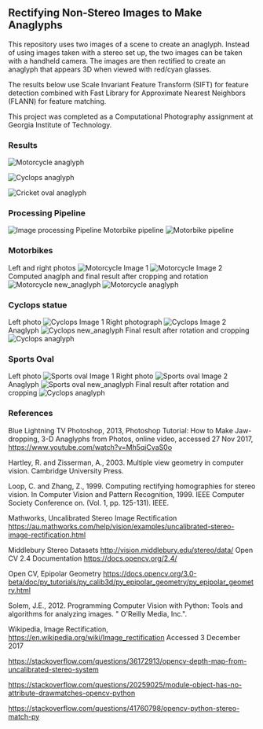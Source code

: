 ## Rectifying Non-Stereo Images to Make Anaglyphs

This repository uses two images of a scene to create an anaglyph.  Instead of using images taken with a stereo set up, the two images can be taken with a handheld camera.  The images are then rectified to create an anaglyph that appears 3D when viewed with red/cyan glasses.

The results below use Scale Invariant Feature Transform (SIFT) for feature detection combined with Fast Library for Approximate Nearest Neighbors (FLANN) for feature matching.

This project was completed as a Computational Photography assignment at Georgia Institute of Technology.

### Results
![Motorcycle anaglyph](images/final_cropped_images/cropped_motorbike.jpg "Motorcycle anaglyph")

![Cyclops anaglyph](images/final_cropped_images/cropped_cyclops.jpg "Cyclops anaglyph")

![Cricket oval anaglyph](images/final_cropped_images/cropped_oval.jpg "Cricket oval anaglyph")

### Processing Pipeline
![Image processing Pipeline](images/md/image_processing_pipeline.png "Image processing pipeline")
Motorbike pipeline
![Motorbike pipeline](images/md/motorbike_processing.png "Motorbike image processsing")


### Motorbikes
Left and right photos
![Motorcycle Image 1](images/source/motorbike/image1_small.jpg "Motorcycle picture 1") ![Motorcycle Image 2](images/source/motorbike/image2_small.jpg "Motorcycle picture 2")
Computed anaglph and final result after cropping and rotation
![Motorcycle new_anaglyph](images/output/motorbike/anaglyph_new.jpg "Motorcycle anaglyph") ![Motorcycle anaglyph](images/final_cropped_images/cropped_motorbike.jpg "Motorcycle anaglyph")


### Cyclops statue
Left photo
![Cyclops Image 1](images/source/cyclops/image1_small.jpg "Cyclops picture 1")
Right photograph
![Cyclops Image 2](images/source/cyclops/image2_small.jpg "Cyclops picture 2")
Anaglyph
![Cyclops new_anaglyph](images/output/cyclops/anaglyph_new.jpg "Cyclops anaglyph")
Final result after rotation and cropping
![Cyclops anaglyph](images/final_cropped_images/cropped_cyclops.jpg "Cyclops anaglyph")

### Sports Oval
Left photo
![Sports oval Image 1](images/source/oval/image1_small.jpg "Oval picture 1")
Right photo
![Sports oval Image 2](images/source/oval/image2_small.jpg "Oval picture 2")
Anaglyph
![Sports oval new_anaglyph](images/output/oval/anaglyph_new.jpg "Oval anaglyph")
Final result after rotation and cropping
![Cyclops anaglyph](images/final_cropped_images/cropped_oval.jpg "Oval anaglyph")

### References

Blue Lightning TV Photoshop, 2013, Photoshop Tutorial: How to Make Jaw-dropping, 3-D Anaglyphs from Photos, online video, accessed 27 Nov 2017, https://www.youtube.com/watch?v=Mh5qiCvaS0o

Hartley, R. and Zisserman, A., 2003. Multiple view geometry in computer vision. Cambridge University Press.

Loop, C. and Zhang, Z., 1999. Computing rectifying homographies for stereo vision. In Computer Vision and Pattern Recognition, 1999. IEEE Computer Society Conference on. (Vol. 1, pp. 125-131). IEEE.

Mathworks, Uncalibrated Stereo Image Rectification https://au.mathworks.com/help/vision/examples/uncalibrated-stereo-image-rectification.html

Middlebury Stereo Datasets http://vision.middlebury.edu/stereo/data/
Open CV 2.4 Documentation https://docs.opencv.org/2.4/

Open CV, Epipolar Geometry
https://docs.opencv.org/3.0-beta/doc/py_tutorials/py_calib3d/py_epipolar_geometry/py_epipolar_geometry.html

Solem, J.E., 2012. Programming Computer Vision with Python: Tools and algorithms for analyzing images. " O'Reilly Media, Inc.".

Wikipedia, Image Rectification, https://en.wikipedia.org/wiki/Image_rectification  Accessed 3 December 2017

https://stackoverflow.com/questions/36172913/opencv-depth-map-from-uncalibrated-stereo-system

https://stackoverflow.com/questions/20259025/module-object-has-no-attribute-drawmatches-opencv-python

https://stackoverflow.com/questions/41760798/opencv-python-stereo-match-py